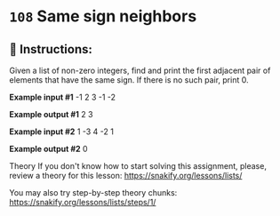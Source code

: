  # `108` Same sign neighbors

## 📝 Instructions:

Given a list of non-zero integers, find and print the first adjacent pair of elements that have the same sign. If there is no such pair, print 0.

**Example input #1**
-1 2 3 -1 -2

**Example output #1**
2 3

**Example input #2**
1 -3 4 -2 1

**Example output #2**
0

Theory
If you don't know how to start solving this assignment, please, review a theory for this lesson:
https://snakify.org/lessons/lists/ 

You may also try step-by-step theory chunks:
https://snakify.org/lessons/lists/steps/1/